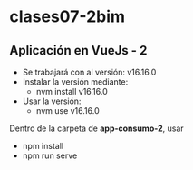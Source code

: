 # clases07-2bim

## Aplicación en VueJs - 2

- Se trabajará con al versión: v16.16.0
- Instalar la versión mediante:
  - nvm install v16.16.0
- Usar la versión:
  - nvm use v16.16.0

Dentro de la carpeta de **app-consumo-2**, usar

- npm install 
- npm run serve
